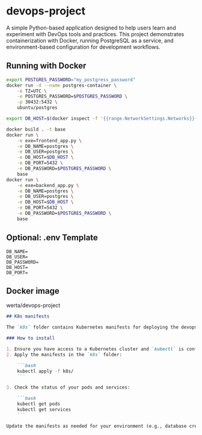 # devops-project

A simple Python-based application designed to help users learn and experiment with DevOps tools and practices. This project demonstrates containerization with Docker, running PostgreSQL as a service, and environment-based configuration for development workflows.

## Running with Docker

```bash
export POSTGRES_PASSWORD="my_postgress_password"
docker run -d --name postgres-container \
    -e TZ=UTC \
    -e POSTGRES_PASSWORD=$POSTGRES_PASSWORD \
    -p 30432:5432 \
    ubuntu/postgres

export DB_HOST=$(docker inspect -f '{{range.NetworkSettings.Networks}}{{.IPAddress}}{{end}}' postgres-container)

docker build . -t base
docker run \
    -e exe=frontend_app.py \
    -e DB_NAME=postgres \
    -e DB_USER=postgres \
    -e DB_HOST=$DB_HOST \
    -e DB_PORT=5432 \
    -e DB_PASSWORD=$POSTGRES_PASSWORD \
    base
docker run \
    -e exe=backend_app.py \
    -e DB_NAME=postgres \
    -e DB_USER=postgres \
    -e DB_HOST=$DB_HOST \
    -e DB_PORT=5432 \
    -e DB_PASSWORD=$POSTGRES_PASSWORD \
    base
```

## Optional: .env Template

```env
DB_NAME=
DB_USER=
DB_PASSWORD=
DB_HOST=
DB_PORT=
```

## Docker image

werta/devops-project

````markdown
## K8s manifests

The `k8s` folder contains Kubernetes manifests for deploying the devops-project application and its PostgreSQL database. These manifests include Deployment, Service, and ConfigMap resources to simplify running the project in a Kubernetes cluster.

### How to install

1. Ensure you have access to a Kubernetes cluster and `kubectl` is configured.
2. Apply the manifests in the `k8s` folder:

    ```bash
    kubectl apply -f k8s/
    ```

3. Check the status of your pods and services:

    ```bash
    kubectl get pods
    kubectl get services
    ```

Update the manifests as needed for your environment (e.g., database credentials, image tags).
